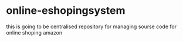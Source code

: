 # online-eshopingsystem
this is going to be centralised repository for managing sourse code for online shoping amazon
